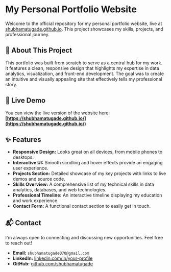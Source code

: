# My Personal Portfolio Website

Welcome to the official repository for my personal portfolio website, live at [shubhamatugade.github.io](https://shubhamatugade.github.io/). This project showcases my skills, projects, and professional journey.

## 🌟 About This Project

This portfolio was built from scratch to serve as a central hub for my work. It features a clean, responsive design that highlights my expertise in data analytics, visualization, and front-end development. The goal was to create an intuitive and visually appealing site that effectively tells my professional story.

## 🚀 Live Demo

You can view the live version of the website here:
**[https://shubhamatugade.github.io/](https://shubhamatugade.github.io/)**

## ✨ Features

  * **Responsive Design:** Looks great on all devices, from mobile phones to desktops.
  * **Interactive UI:** Smooth scrolling and hover effects provide an engaging user experience.
  * **Projects Section:** Detailed showcase of my key projects with links to live demos and source code.
  * **Skills Overview:** A comprehensive list of my technical skills in data analytics, databases, and web technologies.
  * **Professional Timeline:** An interactive timeline displaying my education and work experience.
  * **Contact Form:** A functional contact section to easily get in touch.

## 📬 Contact

I'm always open to connecting and discussing new opportunities. Feel free to reach out!

  * **Email:** `shubhamatugade070@gmail.com`
  * **LinkedIn:** [linkedin.com/in/your-profile]([https://www.google.com/search?q=https://www.linkedin.com/in/your-linkedin-profile/](https://www.linkedin.com/in/shubham-atugade-b70a71249/))
  * **GitHub:** [github.com/shubhamatugade](https://www.google.com/search?q=https://github.com/shubhamatugade)
